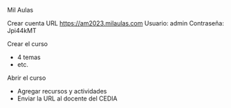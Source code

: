 Mil Aulas

Crear cuenta
URL https://am2023.milaulas.com 
Usuario: admin
Contraseña: Jpi44kMT

Crear el curso
- 4 temas
- etc.

Abrir el curso
- Agregar recursos y actividades 
- Enviar la URL al docente del CEDIA

